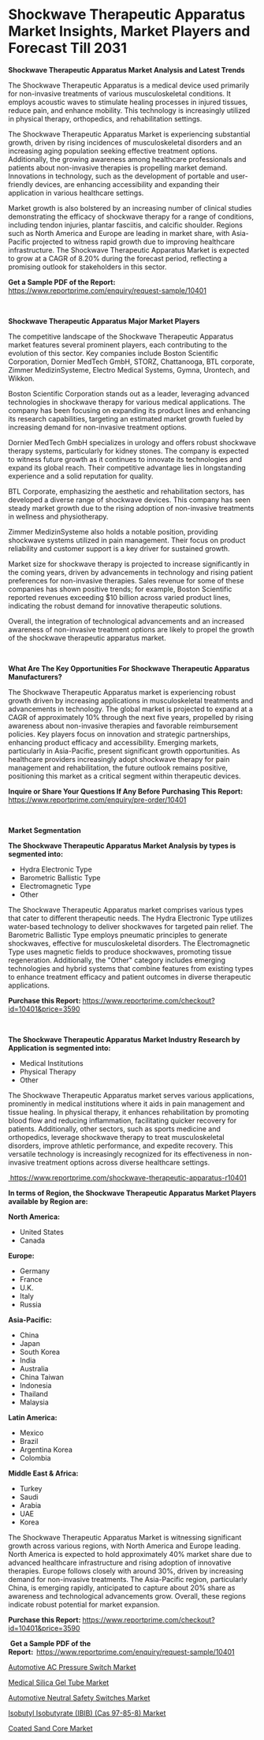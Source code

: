 <p><h1>Shockwave Therapeutic Apparatus Market Insights, Market Players and Forecast Till 2031</h1></p><p><strong>Shockwave Therapeutic Apparatus Market Analysis and Latest Trends</strong></p>
<p><p>The Shockwave Therapeutic Apparatus is a medical device used primarily for non-invasive treatments of various musculoskeletal conditions. It employs acoustic waves to stimulate healing processes in injured tissues, reduce pain, and enhance mobility. This technology is increasingly utilized in physical therapy, orthopedics, and rehabilitation settings.</p><p>The Shockwave Therapeutic Apparatus Market is experiencing substantial growth, driven by rising incidences of musculoskeletal disorders and an increasing aging population seeking effective treatment options. Additionally, the growing awareness among healthcare professionals and patients about non-invasive therapies is propelling market demand. Innovations in technology, such as the development of portable and user-friendly devices, are enhancing accessibility and expanding their application in various healthcare settings.</p><p>Market growth is also bolstered by an increasing number of clinical studies demonstrating the efficacy of shockwave therapy for a range of conditions, including tendon injuries, plantar fasciitis, and calcific shoulder. Regions such as North America and Europe are leading in market share, with Asia-Pacific projected to witness rapid growth due to improving healthcare infrastructure. The Shockwave Therapeutic Apparatus Market is expected to grow at a CAGR of 8.20% during the forecast period, reflecting a promising outlook for stakeholders in this sector.</p></p>
<p><strong>Get a Sample PDF of the Report:&nbsp;</strong> <a href="https://www.reportprime.com/enquiry/request-sample/10401">https://www.reportprime.com/enquiry/request-sample/10401</a></p>
<p>&nbsp;</p>
<p><strong>Shockwave Therapeutic Apparatus Major Market Players</strong></p>
<p><p>The competitive landscape of the Shockwave Therapeutic Apparatus market features several prominent players, each contributing to the evolution of this sector. Key companies include Boston Scientific Corporation, Dornier MedTech GmbH, STORZ, Chattanooga, BTL corporate, Zimmer MedizinSysteme, Electro Medical Systems, Gymna, Urontech, and Wikkon.</p><p>Boston Scientific Corporation stands out as a leader, leveraging advanced technologies in shockwave therapy for various medical applications. The company has been focusing on expanding its product lines and enhancing its research capabilities, targeting an estimated market growth fueled by increasing demand for non-invasive treatment options.</p><p>Dornier MedTech GmbH specializes in urology and offers robust shockwave therapy systems, particularly for kidney stones. The company is expected to witness future growth as it continues to innovate its technologies and expand its global reach. Their competitive advantage lies in longstanding experience and a solid reputation for quality.</p><p>BTL Corporate, emphasizing the aesthetic and rehabilitation sectors, has developed a diverse range of shockwave devices. This company has seen steady market growth due to the rising adoption of non-invasive treatments in wellness and physiotherapy.</p><p>Zimmer MedizinSysteme also holds a notable position, providing shockwave systems utilized in pain management. Their focus on product reliability and customer support is a key driver for sustained growth.</p><p>Market size for shockwave therapy is projected to increase significantly in the coming years, driven by advancements in technology and rising patient preferences for non-invasive therapies. Sales revenue for some of these companies has shown positive trends; for example, Boston Scientific reported revenues exceeding $10 billion across varied product lines, indicating the robust demand for innovative therapeutic solutions.</p><p>Overall, the integration of technological advancements and an increased awareness of non-invasive treatment options are likely to propel the growth of the shockwave therapeutic apparatus market.</p></p>
<p>&nbsp;</p>
<p><strong>What Are The Key Opportunities For Shockwave Therapeutic Apparatus Manufacturers?</strong></p>
<p><p>The Shockwave Therapeutic Apparatus market is experiencing robust growth driven by increasing applications in musculoskeletal treatments and advancements in technology. The global market is projected to expand at a CAGR of approximately 10% through the next five years, propelled by rising awareness about non-invasive therapies and favorable reimbursement policies. Key players focus on innovation and strategic partnerships, enhancing product efficacy and accessibility. Emerging markets, particularly in Asia-Pacific, present significant growth opportunities. As healthcare providers increasingly adopt shockwave therapy for pain management and rehabilitation, the future outlook remains positive, positioning this market as a critical segment within therapeutic devices.</p></p>
<p><strong>Inquire or Share Your Questions If Any Before Purchasing This Report:</strong> <a href="https://www.reportprime.com/enquiry/pre-order/10401">https://www.reportprime.com/enquiry/pre-order/10401</a></p>
<p>&nbsp;</p>
<p><strong>Market Segmentation</strong></p>
<p><strong>The Shockwave Therapeutic Apparatus Market Analysis by types is segmented into:</strong></p>
<p><ul><li>Hydra Electronic Type</li><li>Barometric Ballistic Type</li><li>Electromagnetic Type</li><li>Other</li></ul></p>
<p><p>The Shockwave Therapeutic Apparatus market comprises various types that cater to different therapeutic needs. The Hydra Electronic Type utilizes water-based technology to deliver shockwaves for targeted pain relief. The Barometric Ballistic Type employs pneumatic principles to generate shockwaves, effective for musculoskeletal disorders. The Electromagnetic Type uses magnetic fields to produce shockwaves, promoting tissue regeneration. Additionally, the "Other" category includes emerging technologies and hybrid systems that combine features from existing types to enhance treatment efficacy and patient outcomes in diverse therapeutic applications.</p></p>
<p><strong>Purchase this Report:&nbsp;</strong><a href="https://www.reportprime.com/checkout?id=10401&price=3590">https://www.reportprime.com/checkout?id=10401&price=3590</a></p>
<p>&nbsp;</p>
<p><strong>The Shockwave Therapeutic Apparatus Market Industry Research by Application is segmented into:</strong></p>
<p><ul><li>Medical Institutions</li><li>Physical Therapy</li><li>Other</li></ul></p>
<p><p>The Shockwave Therapeutic Apparatus market serves various applications, prominently in medical institutions where it aids in pain management and tissue healing. In physical therapy, it enhances rehabilitation by promoting blood flow and reducing inflammation, facilitating quicker recovery for patients. Additionally, other sectors, such as sports medicine and orthopedics, leverage shockwave therapy to treat musculoskeletal disorders, improve athletic performance, and expedite recovery. This versatile technology is increasingly recognized for its effectiveness in non-invasive treatment options across diverse healthcare settings.</p></p>
<p><a href="https://www.reportprime.com/shockwave-therapeutic-apparatus-r10401">&nbsp;https://www.reportprime.com/shockwave-therapeutic-apparatus-r10401</a></p>
<p><strong>In terms of Region, the Shockwave Therapeutic Apparatus Market Players available by Region are:</strong></p>
<p>
    <p> <strong> North America: </strong>
        <ul>
            <li>United States</li>
            <li>Canada</li>
        </ul>
        </p> 
    <p> <strong> Europe: </strong>
        <ul>
            <li>Germany</li>
            <li>France</li>
            <li>U.K.</li>
            <li>Italy</li>
            <li>Russia</li>
        </ul>
        </p> 
    <p> <strong> Asia-Pacific: </strong>
        <ul>
            <li>China</li>
            <li>Japan</li>
            <li>South Korea</li>
            <li>India</li>
            <li>Australia</li>
            <li>China Taiwan</li>
            <li>Indonesia</li>
            <li>Thailand</li>
            <li>Malaysia</li>
        </ul>
        </p> 
    <p> <strong> Latin America: </strong>
        <ul>
            <li>Mexico</li>
            <li>Brazil</li>
            <li>Argentina Korea</li>
            <li>Colombia</li>
        </ul>
        </p> 
    <p> <strong> Middle East & Africa: </strong>
        <ul>
            <li>Turkey</li>
            <li>Saudi</li>
            <li>Arabia</li>
            <li>UAE</li>
            <li>Korea</li>
        </ul>
    </p>
    </p>
<p><p>The Shockwave Therapeutic Apparatus Market is witnessing significant growth across various regions, with North America and Europe leading. North America is expected to hold approximately 40% market share due to advanced healthcare infrastructure and rising adoption of innovative therapies. Europe follows closely with around 30%, driven by increasing demand for non-invasive treatments. The Asia-Pacific region, particularly China, is emerging rapidly, anticipated to capture about 20% share as awareness and technological advancements grow. Overall, these regions indicate robust potential for market expansion.</p></p>
<p><strong>Purchase this Report: </strong><a href="https://www.reportprime.com/checkout?id=10401&price=3590">https://www.reportprime.com/checkout?id=10401&price=3590</a></p>
<p>&nbsp;<strong>Get a Sample PDF of the Report:&nbsp;&nbsp;</strong><a href="https://www.reportprime.com/enquiry/request-sample/10401">https://www.reportprime.com/enquiry/request-sample/10401</a></p>
<p><strong></strong></p>
<p><p><a href="https://www.linkedin.com/pulse/global-automotive-ac-pressure-switch-market-product-ornuc?trackingId=OddfxbScS%2BGhckCg1LEiGw%3D%3D">Automotive AC Pressure Switch Market</a></p><p><a href="https://github.com/Krish2023na/Market-Research-Report-List-6/blob/main/medical-silica-gel-tube-market.md">Medical Silica Gel Tube Market</a></p><p><a href="https://www.linkedin.com/pulse/automotive-neutral-safety-switches-market-size-growth-industry-3mxye?trackingId=yP9ertvnTd6Z3Y7n4Jvcjw%3D%3D">Automotive Neutral Safety Switches Market</a></p><p><a href="https://issuu.com/reportprime-2/docs/isobutyl-isobutyrate-ibib-cas-97-85_a7f51af50f208c">Isobutyl Isobutyrate (IBIB) (Cas 97-85-8) Market</a></p><p><a href="https://medium.com/@abigailakonb356/the-coated-sand-core-industry-analysis-report-offers-a-comprehensive-and-current-examination-of-c2d8e2716365">Coated Sand Core Market</a></p></p>